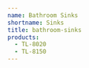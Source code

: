 ```yaml
---
name: Bathroom Sinks
shortname: Sinks
title: bathroom-sinks
products:
  - TL-8020
  - TL-8150
---
```

